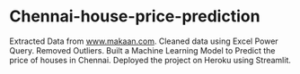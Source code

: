# Chennai-house-price-prediction
Extracted Data from www.makaan.com.
Cleaned data using Excel Power Query.
Removed Outliers.
Built a Machine Learning Model to Predict the price of houses in Chennai.
Deployed the project on Heroku using Streamlit.
